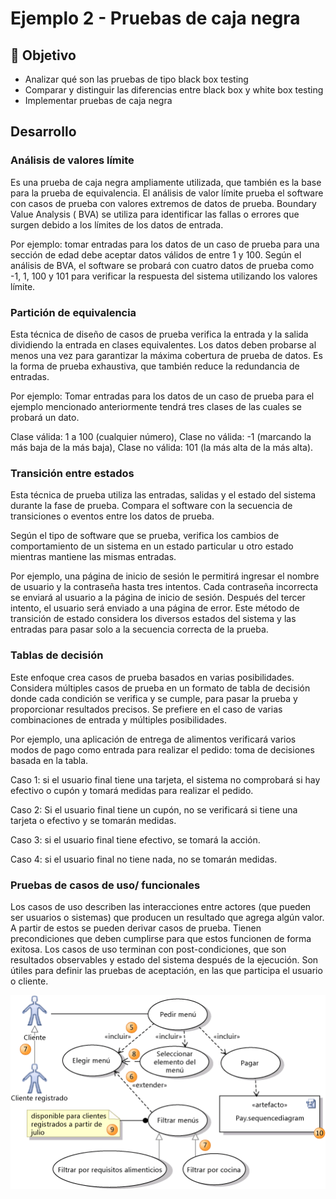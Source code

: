 # Ejemplo 2 - Pruebas de caja negra

## :dart: Objetivo

- Analizar qué son las pruebas de tipo black box testing
- Comparar y distinguir las diferencias entre black box y white box testing
- Implementar pruebas de caja negra


## Desarrollo

### Análisis de valores límite

Es una prueba de caja negra ampliamente utilizada, que también es la base para la prueba de equivalencia. El análisis de
valor límite prueba el software con casos de prueba con valores extremos de datos de prueba. Boundary Value Analysis (
BVA) se utiliza para identificar las fallas o errores que surgen debido a los límites de los datos de entrada.

Por ejemplo: tomar entradas para los datos de un caso de prueba para una sección de edad debe aceptar datos válidos de
entre 1 y 100. Según el análisis de BVA, el software se probará con cuatro datos de prueba como -1, 1, 100 y 101 para
verificar la respuesta del sistema utilizando los valores límite.

### Partición de equivalencia

Esta técnica de diseño de casos de prueba verifica la entrada y la salida dividiendo la entrada en clases equivalentes.
Los datos deben probarse al menos una vez para garantizar la máxima cobertura de prueba de datos. Es la forma de prueba
exhaustiva, que también reduce la redundancia de entradas.

Por ejemplo: Tomar entradas para los datos de un caso de prueba para el ejemplo mencionado anteriormente tendrá tres
clases de las cuales se probará un dato.

Clase válida: 1 a 100 (cualquier número), Clase no válida: -1 (marcando la más baja de la más baja), Clase no válida:
101 (la más alta de la más alta).

### Transición entre estados

Esta técnica de prueba utiliza las entradas, salidas y el estado del sistema durante la fase de prueba. Compara el
software con la secuencia de transiciones o eventos entre los datos de prueba.

Según el tipo de software que se prueba, verifica los cambios de comportamiento de un sistema en un estado particular u
otro estado mientras mantiene las mismas entradas.

Por ejemplo, una página de inicio de sesión le permitirá ingresar el nombre de usuario y la contraseña hasta tres
intentos. Cada contraseña incorrecta se enviará al usuario a la página de inicio de sesión. Después del tercer intento,
el usuario será enviado a una página de error. Este método de transición de estado considera los diversos estados del
sistema y las entradas para pasar solo a la secuencia correcta de la prueba.

### Tablas de decisión

Este enfoque crea casos de prueba basados en varias posibilidades. Considera múltiples casos de prueba en un formato
de tabla de decisión donde cada condición se verifica y se cumple, para pasar la prueba y proporcionar resultados
precisos. Se prefiere en el caso de varias combinaciones de entrada y múltiples posibilidades.

Por ejemplo, una aplicación de entrega de alimentos verificará varios modos de pago como entrada para realizar el
pedido: toma de decisiones basada en la tabla.

Caso 1: si el usuario final tiene una tarjeta, el sistema no comprobará si hay efectivo o cupón y tomará medidas para
realizar el pedido.

Caso 2: Si el usuario final tiene un cupón, no se verificará si tiene una tarjeta o efectivo y se tomarán medidas.

Caso 3: si el usuario final tiene efectivo, se tomará la acción.

Caso 4: si el usuario final no tiene nada, no se tomarán medidas.

### Pruebas de casos de uso/ funcionales

Los casos de uso describen las interacciones entre actores (que pueden ser usuarios o sistemas) que producen un
resultado que agrega algún valor. A partir de estos se pueden derivar casos de prueba. Tienen precondiciones que deben
cumplirse para que estos funcionen de forma exitosa. Los casos de uso terminan con post-condiciones, que son resultados
observables y estado del sistema después de la ejecución. Son útiles para definir las pruebas de aceptación, en las que
participa el usuario o cliente.

![img.png](assets/img.png)

